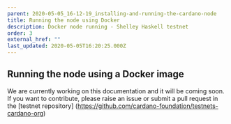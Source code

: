 ```yaml
---
parent: 2020-05-05_16-12-19_installing-and-running-the-cardano-node
title: Running the node using Docker
description: Docker node running - Shelley Haskell testnet
order: 3
external_href: ""
last_updated: 2020-05-05T16:20:25.000Z
---
```

## Running the node using a Docker image

We are currently working on this documentation and it will be coming soon. If you want to contribute, please raise an issue or submit a pull request in the [testnet repository] (https://github.com/cardano-foundation/testnets-cardano-org)

